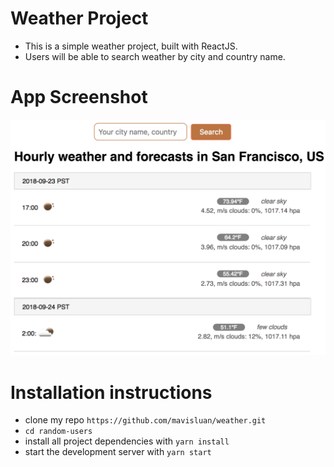 # Weather Project
- This is a simple weather project, built with ReactJS.
- Users will be able to search weather by city and country name.


# App Screenshot
<img src='src/screenshot.png' width='600'>


# Installation instructions
- clone my repo `https://github.com/mavisluan/weather.git`
- `cd random-users`
- install all project dependencies with `yarn install`
- start the development server with `yarn start`